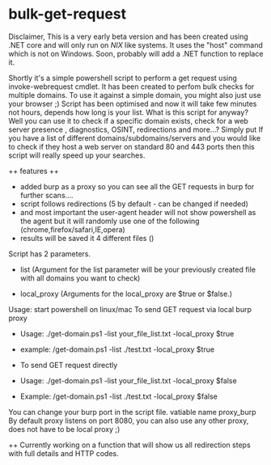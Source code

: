 # bulk-get-request

Disclaimer, This is a very early beta version and has been created using .NET core and will only run on *NIX* like systems.
It uses the "host" command which is not on Windows. Soon, probably will add a .NET function to replace it.

Shortly it's a simple powershell script to perform a get request using invoke-webrequest cmdlet.
It has been created to perfom bulk checks for multiple domains. To use it against a simple domain, you might also just use your browser ;)
Script has been optimised and now it will take few minutes not hours, depends how long is your list.
What is this script for anyway?
Well you can use it to check if a specific domain exists, check for a web server presence , diagnostics, OSINT, redirections and more...?
Simply put If you have a list of different domains/subdomains/servers and you would like to check if they host a web server on standard 80 and 443 ports then this script will really speed up your searches.

++ features ++
- added burp as a proxy so you can see all the GET requests in burp for further scans....
- script follows redirections (5 by default - can be changed if needed)
- and most important the user-agent header will not show powershell as the agent but it will randomly use one of the following (chrome,firefox/safari,IE,opera)
- results will be saved it 4 different files ()

Script has 2 parameters.
- list (Argument for the list parameter will be your previously created file with all domains you want to check)

- local_proxy (Arguments for the local_proxy are $true or $false.)

Usage:
start powershell on linux/mac
To send GET request via local burp proxy
-    Usage: ./get-domain.ps1 -list your_file_list.txt -local_proxy $true 
-    example: /get-domain.ps1 -list ./test.txt -local_proxy $true
   
-    To send GET request directly
-    Usage: ./get-domain.ps1 -list your_file_list.txt -local_proxy $false
-    Example: /get-domain.ps1 -list ./test.txt -local_proxy $false

   You can change your burp port in the script file. vatiable name proxy_burp
   By default proxy listens on port 8080, you can also use any other proxy, does not have to be local proxy ;)
  
++ Currently working on a function that will show us all redirection steps with full details and HTTP codes.


